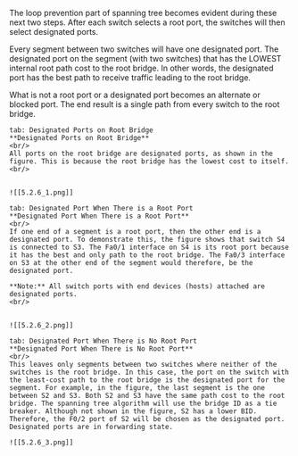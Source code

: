 The loop prevention part of spanning tree becomes evident during these next two steps. After each switch selects a root port, the switches will then select designated ports.

Every segment between two switches will have one designated port. The designated port on the segment (with two switches) that has the LOWEST internal root path cost to the root bridge. In other words, the designated port has the best path to receive traffic leading to the root bridge.

What is not a root port or a designated port becomes an alternate or blocked port. The end result is a single path from every switch to the root bridge.

````tabs
tab: Designated Ports on Root Bridge
**Designated Ports on Root Bridge**
<br/>
All ports on the root bridge are designated ports, as shown in the figure. This is because the root bridge has the lowest cost to itself.
<br/>


![[5.2.6_1.png]]

tab: Designated Port When There is a Root Port
**Designated Port When There is a Root Port**
<br/>
If one end of a segment is a root port, then the other end is a designated port. To demonstrate this, the figure shows that switch S4 is connected to S3. The Fa0/1 interface on S4 is its root port because it has the best and only path to the root bridge. The Fa0/3 interface on S3 at the other end of the segment would therefore, be the designated port.

**Note:** All switch ports with end devices (hosts) attached are designated ports.
<br/>


![[5.2.6_2.png]]

tab: Designated Port When There is No Root Port
**Designated Port When There is No Root Port**
<br/>
This leaves only segments between two switches where neither of the switches is the root bridge. In this case, the port on the switch with the least-cost path to the root bridge is the designated port for the segment. For example, in the figure, the last segment is the one between S2 and S3. Both S2 and S3 have the same path cost to the root bridge. The spanning tree algorithm will use the bridge ID as a tie breaker. Although not shown in the figure, S2 has a lower BID. Therefore, the F0/2 port of S2 will be chosen as the designated port. Designated ports are in forwarding state.

![[5.2.6_3.png]]
````
